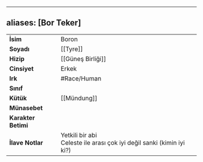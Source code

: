 ---
  aliases: [Bor Teker]
  ---
  |  |  |
  |---|---|
  | **İsim** | Boron|
  | **Soyadı** | [[Tyre]]|
  | **Hizip** | [[Güneş Birliği]]|
  | **Cinsiyet** | Erkek|
  | **Irk** | #Race/Human|
  | **Sınıf** | |
  | **Kütük** | [[Mündung]]|
  | **Münasebet** | |
  | **Karakter Betimi** | |
  | **İlave Notlar** | Yetkili bir abi<br>Celeste ile arası çok iyi değil sanki (kimin iyi ki?)|
  
